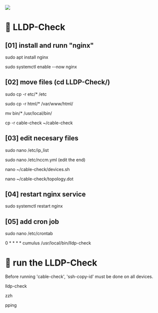 ![](assets/nvidia.png)

# 🚀️ LLDP-Check



## [01]  install and runn "nginx"

sudo apt install nginx

sudo systemctl enable --now nginx



## [02]  move files (cd LLDP-Check/)

sudo cp -r etc/* /etc

sudo cp -r html/* /var/www/html/

mv bin/* /usr/local/bin/

cp -r cable-check ~/cable-check 



## [03]  edit necesary files

sudo nano /etc/ip_list    

sudo nano /etc/nccm.yml   (edit the end)

nano ~/cable-check/devices.sh

nano ~/cable-check/topology.dot



## [04]  restart nginx service

sudo systemctl restart nginx



## [05]  add cron job

sudo nano /etc/crontab


0 * * * * cumulus /usr/local/bin/lldp-check



 
# 🚀️ run the LLDP-Check

Before running 'cable-check', 'ssh-copy-id' must be done on all devices.

lldp-check

zzh

pping

